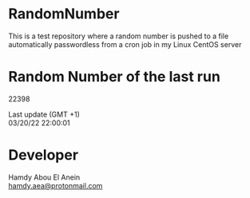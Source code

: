 # RandomNumber    
This is a test repository where a random number is pushed to a file automatically passwordless from a cron job in my Linux CentOS server    
# Random Number of the last run   
22398
      
Last update (GMT +1)    
03/20/22 22:00:01
# Developer    
Hamdy Abou El Anein   
hamdy.aea@protonmail.com
